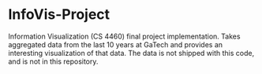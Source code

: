 InfoVis-Project
===============

Information Visualization (CS 4460) final project implementation. Takes aggregated data from the last 10 years at GaTech and provides an interesting visualization of that data.
The data is not shipped with this code, and is not in this repository.
